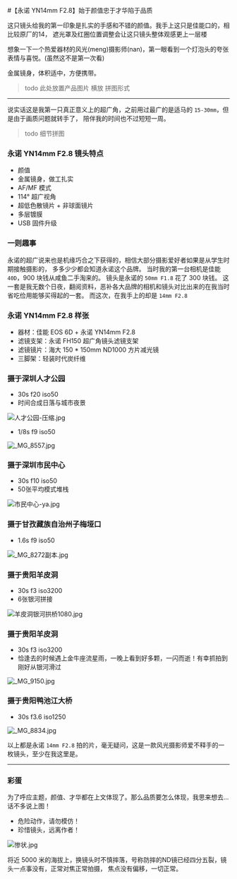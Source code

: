 #【永诺 YN14mm F2.8】始于颜值忠于才华陷于品质


这只镜头给我的第一印象是扎实的手感和不错的颜值。我手上这只是佳能口的，相比较原厂的14，
遮光罩及红圈位置调整会让这只镜头整体观感更上一层楼

想象一下一个热爱器材的风光(meng)摄影师(nan)，第一眼看到一个灯泡头的夸张表情与喜悦。(虽然这不是第一次看)

金属镜身，体积适中，方便携带。

> todo 此处放置产品图片  横放 拼图形式

---

说实话这是我第一只真正意义上的超广角，之前用过最广的是适马的 `15-30mm`，但是由于画质问题就转手了，
陪伴我的时间也不过短短一周。

> todo 细节拼图

### 永诺 YN14mm F2.8 镜头特点
- 颜值
- 金属镜身，做工扎实
- AF/MF 模式
- 114° 超广视角
- 超低色散镜片 + 非球面镜片
- 多层镀膜
- USB 固件升级

### 一则趣事

永诺的超广说来也是机缘巧合之下获得的，相信大部分摄影爱好者如果是从学生时期接触摄影的，
多多少少都会知道永诺这个品牌。
当时我的第一台相机是佳能 `40D`，900 块钱从咸鱼二手淘来的。
镜头是永诺的 `50mm F1.8` 花了 300 块钱。
这一套是我无数个日夜，翻阅资料，恶补各大品牌的相机和镜头对比出来的在我当时省吃俭用能够买得起的一套。
而这次，在我手上的却是 `14mm F2.8`

### 永诺 YN14mm F2.8 样张

- 器材：佳能 EOS 6D + 永诺 YN14mm F2.8
- 滤镜支架：永诺 FH150 超广角镜头滤镜支架
- 滤镜镜片：海大 150 * 150mm ND1000 方片减光镜
- 三脚架：轻装时代炭纤维

### 摄于深圳人才公园
- 30s f20 iso50
- 时间合成日落与城市夜景

![人才公园-压缩.jpg](http://ww1.sinaimg.cn/large/a760927bgy1gkiynlsbmwj218z0u07wh.jpg)

- 1/8s f9 iso50

![_MG_8557.jpg](http://ww1.sinaimg.cn/large/a760927bgy1gkiyn4cqguj23yv28d7wn.jpg)

### 摄于深圳市民中心
- 30s f10 iso50
- 50张平均模式堆栈

![市民中心-ya.jpg](http://ww1.sinaimg.cn/large/a760927bgy1gkiynvwdm7j21900u0kjf.jpg)

### 摄于甘孜藏族自治州子梅垭口
- 1.6s f9 iso50

![_MG_8272副本.jpg](http://ww1.sinaimg.cn/large/a760927bgy1gkiymih6qoj23jz2dcb2h.jpg)

### 摄于贵阳羊皮洞
- 30s f3 iso3200
- 6张银河拼接

![羊皮洞银河拱桥1080.jpg](http://ww1.sinaimg.cn/large/a760927bgy1gks90563p9j21hc0u0hdu.jpg)

### 摄于贵阳羊皮洞
- 30s f3 iso3200
- 恰逢去的时候遇上金牛座流星雨，一晚上看到好多颗，一闪而逝！有幸抓拍到刚好从银河滑过

![_MG_9150.jpg](http://ww1.sinaimg.cn/large/a760927bgy1gks9pi8idnj230k1v84qu.jpg)

### 摄于贵阳鸭池江大桥
- 30s f3.6 iso1250

![_MG_8834.jpg](http://ww1.sinaimg.cn/large/a760927bgy1gks93djbszj233n22fnph.jpg)

以上都是永诺 `14mm F2.8` 拍的片，毫无疑问，这是一款风光摄影师爱不释手的一枚镜头，至少在我这里是。


---

### 彩蛋

为了呼应主题，颜值、才华都在上文体现了。那么品质要怎么体现，我思来想去... 话不多说上图！

- 危险动作，请勿模仿！
- 珍惜镜头，远离作者！

![惨状.jpg](http://ww1.sinaimg.cn/large/a760927bgy1gkj1lqe4c6j211g1kwu0y.jpg)

将近 5000 米的海拔上，换镜头时不慎摔落，号称防摔的ND镜已经四分五裂，镜头一点事没有，正常对焦正常拍摄，
焦点没有偏移，一切正常。
